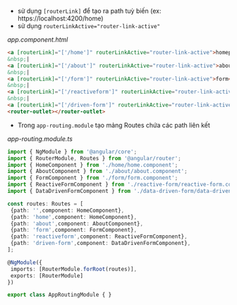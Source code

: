 - sử dụng `[routerLink]` để tạo ra path tuỳ biến (ex: https://localhost:4200/home)
- sử dụng `routerLinkActive="router-link-active"`




*app.component.html*
````html
<a [routerLink]="['/home']" routerLinkActive="router-link-active">homepage</a>
&nbsp;|
<a [routerLink]="['/about']" routerLinkActive="router-link-active">aboutpage</a>
&nbsp;|
<a [routerLink]="['/form']" routerLinkActive="router-link-active">form</a>
&nbsp;|
<a [routerLink]="['/reactiveform']" routerLinkActive="router-link-active">reactive form</a>
&nbsp;|
<a [routerLink]="['/driven-form']" routerLinkActive="router-link-active">driven form</a>
<router-outlet></router-outlet>
````

 - Trong `app-routing.module` tạo mảng Routes chứa các path liên kết
 
*app-routing.module.ts*
````ts
import { NgModule } from '@angular/core';
import { RouterModule, Routes } from '@angular/router';
import { HomeComponent } from './home/home.component';
import { AboutComponent } from './about/about.component';
import { FormComponent } from './form/form.component';
import { ReactiveFormComponent } from './reactive-form/reactive-form.component';
import { DataDrivenFormComponent } from './data-driven-form/data-driven-form.component';

const routes: Routes = [
 {path: '',component: HomeComponent},
 {path: 'home',component: HomeComponent},
 {path: 'about',component: AboutComponent},
 {path: 'form',component: FormComponent},
 {path: 'reactiveform',component: ReactiveFormComponent},
 {path: 'driven-form',component: DataDrivenFormComponent},
];

@NgModule({
 imports: [RouterModule.forRoot(routes)],
 exports: [RouterModule]
})

export class AppRoutingModule { }
````